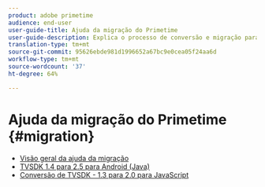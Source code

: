 ```yaml
---
product: adobe primetime
audience: end-user
user-guide-title: Ajuda da migração do Primetime
user-guide-description: Explica o processo de conversão e migração para migrar do Primetime TVSDK Suite existente para uma da próxima geração.
translation-type: tm+mt
source-git-commit: 95626ebde981d1996652a67bc9e0cea05f24aa6d
workflow-type: tm+mt
source-wordcount: '37'
ht-degree: 64%

---
```



# Ajuda da migração do Primetime  {#migration}

+ [Visão geral da ajuda da migração](home.md)
+ [TVSDK 1.4 para 2.5 para Android (Java)](tvsdk-14-25-android.md)
+ [Conversão de TVSDK - 1.3 para 2.0 para JavaScript](tvsdk-13-to-20-for-javascript.md)
